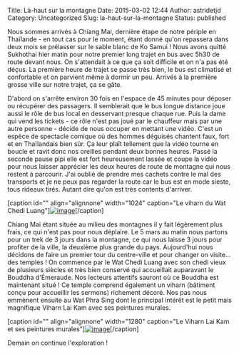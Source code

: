 Title: Là-haut sur la montagne
Date: 2015-03-02 12:44
Author: astridetjd
Category: Uncategorized
Slug: la-haut-sur-la-montagne
Status: published

Nous sommes arrivés à Chiang Mai, dernière étape de notre périple en
Thaïlande - en tout cas pour le moment, étant donné qu'on repassera dans
deux mois se prélasser sur le sable blanc de Ko Samui ! Nous avons
quitté Sukhothai hier matin pour notre premier long trajet en bus avec
5h30 de route devant nous. On s'attendait à ce que ça soit difficile et
on n'a pas été déçus. La première heure de trajet se passe très bien, le
bus est climatisé et confortable et on parvient même à dormir un peu.
Arrivés à la première grosse ville sur notre trajet, ça se gâte.

<!--more-->

D'abord on s'arrête environ 30 fois en l'espace de 45 minutes pour
déposer ou récupérer des passagers. Il semblerait que le bus longue
distance joue aussi le rôle de bus local en desservant presque chaque
rue. Puis la dame qui vend les tickets - ce rôle n'est pas joué par le
chauffeur mais par une autre personne - décide de nous occuper en
mettant une vidéo. C'est un espèce de spectacle comique où des hommes
déguisés chantent faux, fort et en Thaïlandais bien sûr. Ça leur plaît
tellement que la vidéo tourne en boucle et ravit donc nos oreilles
pendant deux bonnes heures. Passé la seconde pause pipi elle est fort
heureusement lassée et coupe la vidéo pour nous laisser apprécier les
deux heures de route de montagne qui nous restent à parcourir. J'ai
oublié de prendre mes cachets contre le mal des transports et je ne peux
pas regarder la route car le bus est en mode sieste, tous rideaux tirés.
Autant dire qu'on est très contents d'arriver.

[caption id="" align="alignnone" width="1024" caption="Le viharn du Wat
Chedi
Luang"][![image](https://astridetjdenasie.files.wordpress.com/2015/03/wpid-sam_3333.jpg?w=1024 "Wat Chedi Luang")](https://astridetjdenasie.files.wordpress.com/2015/03/wpid-sam_3333.jpg)[/caption]

Chiang Mai étant située au milieu des montagnes il y fait légèrement
plus frais, ce qui n'est pas pour nous déplaire. Le 5 mars au matin nous
partons pour un trek de 3 jours dans la montagne, ce qui nous laisse 3
jours pour profiter de la ville, la deuxième plus grande du pays.
Aujourd'hui nous décidons de faire un premier tour du centre-ville et
pour changer on visite... des temples ! On commence par le Wat Chedi
Luang avec son chedi vieux de plusieurs siècles et très bien conservé
qui accueillait auparavant le Bouddha d'Émeraude. Nos lecteurs attentifs
sauront où ce Bouddha est maintenant situé ! Ce temple comprend
également un viharn (bâtiment conçu pour accueillir les sermons)
richement décoré. Nos pas nous emmènent ensuite au Wat Phra Sing dont le
principal intérêt est le petit mais magnifique Viharn Lai Kam avec ses
peintures murales.

[caption id="" align="alignnone" width="1280" caption="Le Viharn Lai Kam
et ses peintures
murales"][![image](https://astridetjdenasie.files.wordpress.com/2015/03/wpid-2015-03-02_18-36-57.jpg?w=1280 "Wat Phra Singh")](https://astridetjdenasie.files.wordpress.com/2015/03/wpid-2015-03-02_18-36-57.jpg)[/caption]

Demain on continue l'exploration !

